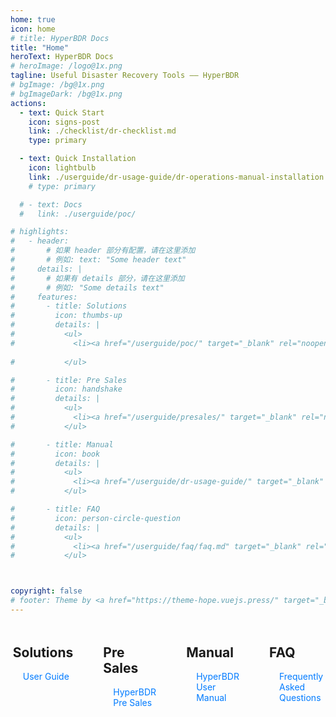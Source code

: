 ```yaml
---
home: true
icon: home
# title: HyperBDR Docs
title: "Home"
heroText: HyperBDR Docs
# heroImage: /logo@1x.png
tagline: Useful Disaster Recovery Tools —— HyperBDR
# bgImage: /bg@1x.png
# bgImageDark: /bg@1x.png
actions:
  - text: Quick Start
    icon: signs-post
    link: ./checklist/dr-checklist.md
    type: primary

  - text: Quick Installation
    icon: lightbulb
    link: ./userguide/dr-usage-guide/dr-operations-manual-installation.md
    # type: primary

  # - text: Docs
  #   link: ./userguide/poc/

# highlights:
#   - header:
#       # 如果 header 部分有配置，请在这里添加
#       # 例如: text: "Some header text"
#     details: |
#       # 如果有 details 部分，请在这里添加
#       # 例如: "Some details text"
#     features:
#       - title: Solutions
#         icon: thumbs-up
#         details: |
#           <ul>
#             <li><a href="/userguide/poc/" target="_blank" rel="noopener" style="color: #8cccd5;">Huawei Cloud</a></li>
            
#           </ul>

#       - title: Pre Sales
#         icon: handshake
#         details: |
#           <ul>
#             <li><a href="/userguide/presales/" target="_blank" rel="noopener" style="color: #8cccd5;">HyperBDR Pre Sales</a></li>
#           </ul>   

#       - title: Manual
#         icon: book
#         details: |
#           <ul>
#             <li><a href="/userguide/dr-usage-guide/" target="_blank" rel="noopener" style="color: #8cccd5;">HyperBDR User Manual</a></li>
#           </ul>

#       - title: FAQ
#         icon: person-circle-question
#         details: |
#           <ul>
#             <li><a href="/userguide/faq/faq.md" target="_blank" rel="noopener" style="color: #8cccd5;">Frequently Asked Questions</a></li>
#           </ul>



copyright: false
# footer: Theme by <a href="https://theme-hope.vuejs.press/" target="_blank">VuePress Theme Hope</a> | MIT Licensed, Copyright © 2019-present Mr.Hope
---
```


<!-- This is an example of a project homepage. You can place your main content here.

To use this layout, you need to set `home: true` in the page front matter.

For related descriptions of configuration items, please see [Project HomePage Layout Config](https://theme-hope.vuejs.press/guide/layout/home/). -->

<!-- 在首页或其他Markdown文件中直接插入HTML -->

<div class="features-container" id="home-features-container">
  <div class="feature" id="home-solutions-feature">
    <h2><i class="fas fa-thumbs-up feature-icon"></i> Solutions</h2>
    <ul>
      <li><a href="/userguide/poc/">User Guide</a></li>
      <!-- <li><a href="/aws-userguide/">AWS</a></li> -->
    </ul>
  </div>
  <div class="feature" id="home-solutions-feature">
    <h2><i class="fas fa-handshake feature-icon"></i> Pre Sales</h2>
    <ul>
      <li><a href="/userguide/presales/">HyperBDR Pre Sales</a></li>
    </ul>
  </div>
  <div class="feature" id="home-solutions-feature">
    <h2><i class="fas fa-book feature-icon"></i> Manual</h2>
    <ul>
      <li><a href="/userguide/dr-usage-guide/">HyperBDR User Manual</a></li>
    </ul>
  </div>
  <div class="feature" id="home-solutions-feature">
    <h2><i class="fas fa-person-circle-question feature-icon"></i> FAQ</h2>
    <ul>
      <li><a href="/userguide/faq/">Frequently Asked Questions</a></li>
    </ul>
  </div>
</div>

<style>
/* 确保样式表文件被正确加载，并在 <head> 中优先引入 */
.theme-hope-content:not(.custom) {
  max-width: var(--content-width, 740px);
  margin: 0 auto;
  padding: 2rem 2.5rem;
      padding-top: 0 !important;
}


.features-container {
  display: flex;
  justify-content: center;
  gap: 1rem;
  flex-wrap: nowrap; /* 确保内容不会换行 */
  margin-top: 2rem;
  max-width: 100%; /* 容器宽度适应屏幕 */
  overflow-x: auto; /* 在屏幕较小时添加水平滚动条 */
}

.feature {
  flex: 0 1 300px; /* 确保每个组件有足够的宽度 */
  padding: 1rem;
  border-radius: 4px;
  background-color: transparent; /* 设置背景颜色为完全透明 */
  border: none; /* 去掉边框 */
  box-shadow: none; /* 去掉阴影 */
}

.feature h2 {
  margin-top: 0;
}

.feature ul {
  padding-left: 1rem;
  list-style: none; /* 去掉默认的列表样式 */
}

.feature a {
  color: #007bff;
  text-decoration: none;
}

.feature a:hover {
  text-decoration: underline;
}

.vp-project-home #main-content .theme-hope-content:not(.custom) {
  margin: auto; /* 设置特定页面的样式 */
}

</style>